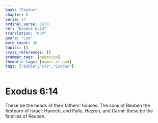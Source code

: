 ```yaml
---
book: "Exodus"
chapter: 6
verse: 14
ordinal_verse: 1670
ref: "Exodus 6:14"
translation: "KJV"
genre: "Law"
word_count: 28
topics: []
cross_references: []
grammar_tags: [negation]
thematic_tags: [names-of-god]
tags: ["Bible","KJV","Exodus"]
---
```


# Exodus 6:14

These be the heads of their fathers' houses: The sons of Reuben the firstborn of Israel; Hanoch, and Pallu, Hezron, and Carmi: these be the families of Reuben.
